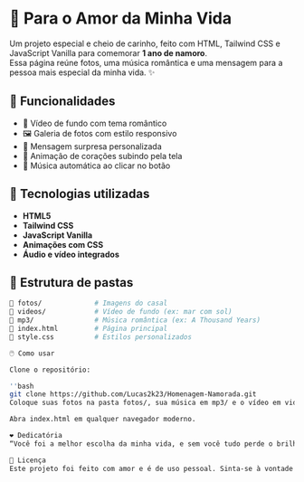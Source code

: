 # 💜 Para o Amor da Minha Vida

Um projeto especial e cheio de carinho, feito com HTML, Tailwind CSS e JavaScript Vanilla para comemorar **1 ano de namoro**.  
Essa página reúne fotos, uma música romântica e uma mensagem para a pessoa mais especial da minha vida. ✨

## 🌟 Funcionalidades

- 🎥 Vídeo de fundo com tema romântico
- 🖼️ Galeria de fotos com estilo responsivo
- 💬 Mensagem surpresa personalizada
- 💖 Animação de corações subindo pela tela
- 🎵 Música automática ao clicar no botão

## 🧪 Tecnologias utilizadas

- **HTML5**
- **Tailwind CSS**
- **JavaScript Vanilla**
- **Animações com CSS**
- **Áudio e vídeo integrados**

## 📂 Estrutura de pastas

```bash
📁 fotos/             # Imagens do casal
📁 videos/            # Vídeo de fundo (ex: mar com sol)
📁 mp3/               # Música romântica (ex: A Thousand Years)
📄 index.html         # Página principal
🎨 style.css          # Estilos personalizados

🖱️ Como usar

Clone o repositório:

''bash
git clone https://github.com/Lucas2k23/Homenagem-Namorada.git
Coloque suas fotos na pasta fotos/, sua música em mp3/ e o vídeo em videos/.

Abra index.html em qualquer navegador moderno.

❤️ Dedicatória
“Você foi a melhor escolha da minha vida, e sem você tudo perde o brilho. Feliz 1 ano de namoro pra nós, meu amor!”

📄 Licença
Este projeto foi feito com amor e é de uso pessoal. Sinta-se à vontade para se inspirar e criar algo especial para alguém que você ama. 💌
